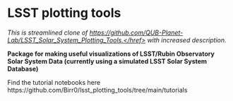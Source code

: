# LSST plotting tools

<i>This is streamlined clone of <href>https://github.com/QUB-Planet-Lab/LSST_Solar_System_Plotting_Tools.</href> with increased description.</i>

<b>Package for making useful visualizations of LSST/Rubin Observatory Solar System Data (currently using a simulated LSST Solar System Database)</b>

<p>Find the tutorial notebooks here <href>https://github.com/Birr0/lsst_plotting_tools/tree/main/tutorials</href></p>